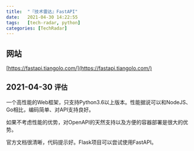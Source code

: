 ```yaml
---
title:  "『技术雷达』FastAPI"
date:   2021-04-30 14:22:55
tags:   [tech-radar, python]
categories: [TechRadar]
---
```


## 网站

[https://fastapi.tiangolo.com/](https://fastapi.tiangolo.com/)

## 2021-04-30 `评估`

一个高性能的Web框架，只支持Python3.6以上版本。性能据说可以和NodeJS、Go相比，编码简单、对API支持良好。

如果不考虑性能的优势，对OpenAPI的天然支持以及方便的容器部署是很大的优势。

官方文档很清晰，代码提示好。Flask项目可以尝试使用FastAPI。